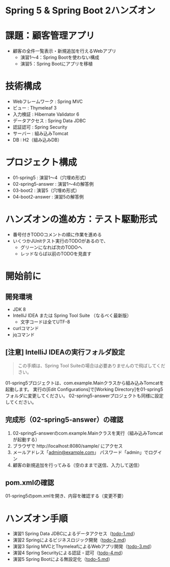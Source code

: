 Spring 5 & Spring Boot 2ハンズオン
================================

# 課題：顧客管理アプリ
- 顧客の全件一覧表示・新規追加を行えるWebアプリ
    - 演習1〜4：Spring Bootを使わない構成
    - 演習5：Spring Bootにアプリを移植

# 技術構成
- Webフレームワーク : Spring MVC
- ビュー : Thymeleaf 3
- 入力検証 : Hibernate Validator 6
- データアクセス : Spring Data JDBC
- 認証認可 : Spring Security
- サーバー : 組み込みTomcat
- DB : H2（組み込みDB）

# プロジェクト構成
- 01-spring5 : 演習1〜4（穴埋め形式）
- 02-spring5-answer : 演習1〜4の解答例
- 03-boot2 : 演習5（穴埋め形式）
- 04-boot2-answer : 演習5の解答例

# ハンズオンの進め方：テスト駆動形式
- 番号付きTODOコメントの順に作業を進める
- いくつかJUnitテスト実行のTODOがあるので、
    - グリーンになれば次のTODOへ
    - レッドならば以前のTODOを見直す

# 開始前に

## 開発環境
- JDK 8
- IntelliJ IDEA または Spring Tool Suite （なるべく最新版）
    - 文字コードは全てUTF-8
- curlコマンド
- jqコマンド

## [注意] IntelliJ IDEAの実行フォルダ設定

> この手順は、Spring Tool Suiteの場合は必要ありませんので飛ばしてください。

01-spring5プロジェクトは、com.example.Mainクラスから組み込みTomcatを起動します。
実行の[Edit Configurations]で[Working Directory]を01-spring5フォルダに変更してください。
02-spring5-answerプロジェクトも同様に設定してください。

## 完成形（02-spring5-answer）の確認
1. 02-spring5-answerのcom.example.Mainクラスを実行（組み込みTomcatが起動する）
2. ブラウザで http://localhost:8080/sample/ にアクセス
3. メールアドレス「admin@example.com」 パスワード「admin」でログイン
4. 顧客の新規追加を行ってみる（空のままで送信、入力して送信）

## pom.xmlの確認
01-spring5のpom.xmlを開き、内容を確認する（変更不要）

# ハンズオン手順
- 演習1 Spring Data JDBCによるデータアクセス（[todo-1.md](01-spring5/todo-1.md)）
- 演習2 Springによるビジネスロジック開発（[todo-2.md](01-spring5/todo-2.md)）
- 演習3 Spring MVCとThymeleafによるWebアプリ開発（[todo-3.md](01-spring5/todo-3.md)）
- 演習4 Spring Securityによる認証・認可（[todo-4.md](01-spring5/todo-4.md)）
- 演習5 Spring Bootによる無設定化（[todo-5.md](03-boot2/todo-5.md)）